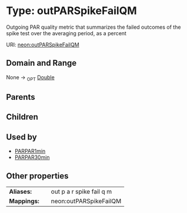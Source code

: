 
# Type: outPARSpikeFailQM


Outgoing PAR quality metric that summarizes the failed outcomes of the spike test over the averaging period, as a percent

URI: [neon:outPARSpikeFailQM](https://data.neonscience.org/outPARSpikeFailQM)


## Domain and Range

None ->  <sub>OPT</sub> [Double](types/Double.md)

## Parents


## Children


## Used by

 * [PARPAR1min](PARPAR1min.md)
 * [PARPAR30min](PARPAR30min.md)

## Other properties

|  |  |  |
| --- | --- | --- |
| **Aliases:** | | out p a r spike fail q m |
| **Mappings:** | | neon:outPARSpikeFailQM |

